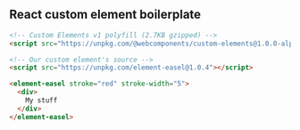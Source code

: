 ## React custom element boilerplate

```html
<!-- Custom Elements v1 polyfill (2.7KB gzipped) -->
<script src="https://unpkg.com/@webcomponents/custom-elements@1.0.0-alpha.3"></script>
```

```html
<!-- Our custom element's source -->
<script src="https://unpkg.com/element-easel@1.0.4"></script>
```

```html
<element-easel stroke="red" stroke-width="5">
  <div>
    My stuff
  </div>
</element-easel>
```

